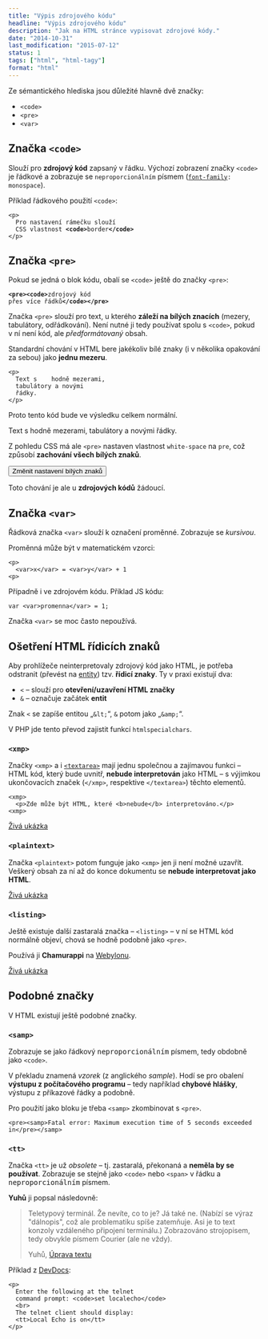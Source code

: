 ```yaml
---
title: "Výpis zdrojového kódu"
headline: "Výpis zdrojového kódu"
description: "Jak na HTML stránce vypisovat zdrojové kódy."
date: "2014-10-31"
last_modification: "2015-07-12"
status: 1
tags: ["html", "html-tagy"]
format: "html"
---
```


<p>Ze sémantického hlediska jsou důležité hlavně dvě značky:</p>

<ul>
  <li><code>&lt;code></code></li>
  <li><code>&lt;pre></code></li>
  <li><code>&lt;var></code></li>
</ul>




<h2 id="code">Značka <code>&lt;code></code></h2>

<p>Slouží pro <b>zdrojový kód</b> zapsaný v řádku. Výchozí zobrazení značky <code>&lt;code></code> je řádkové a zobrazuje se <code class="live">neproporcionálním</code> písmem (<code><a href="/font#family">font-family</a>: monospace</code>).</p>

<p>Příklad řádkového použití <code>&lt;code></code>:</p>

<pre><code>&lt;p>
  Pro nastavení rámečku slouží 
  CSS vlastnost <b>&lt;code></b>border<b>&lt;/code></b>
&lt;/p></code></pre>








<h2 id="pre">Značka <code>&lt;pre></code></h2>

<p>Pokud se jedná o blok kódu, obalí se <code>&lt;code></code> ještě do značky <code>&lt;pre></code>:</p>

<pre><code><b>&lt;pre>&lt;code></b>zdrojový kód
přes více řádků<b>&lt;/code>&lt;/pre></b></code></pre>



<p>Značka <code>&lt;pre></code> slouží pro text, u kterého <b>záleží na bílých znacích</b> (mezery, tabulátory, odřádkování). Není nutné ji tedy používat spolu s <code>&lt;code></code>, pokud v ní není kód, ale <i>předformátovaný</i> obsah.</p>

<p>Standardní chování v HTML bere jakékoliv bílé znaky (i v několika opakování za sebou) jako <b>jednu mezeru</b>.</p>

<pre><code>&lt;p>
  Text s    hodně mezerami,
  tabulátory a novými
  řádky.
&lt;/p></code></pre>

<p>Proto tento kód bude ve výsledku celkem normální.</p>

<div class="live no-source">
  <style>.bile-znaky {white-space: pre}</style>
<p id="sBilymyZnaky">
  Text s    hodně mezerami,
  tabulátory a novými
  řádky.
</p></div>

<p>Z pohledu CSS má ale <code>&lt;pre></code> nastaven vlastnost <code>white-space</code> na <code>pre</code>, což způsobí <b>zachování všech bílých znaků</b>.</p>

<p>
  <button onclick="toggle(sBilymyZnaky, 'bile-znaky')">
    Změnit nastavení bílých znaků
  </button>
</p>

<p>Toto chování je ale u <b>zdrojových kódů</b> žádoucí.</p>




<h2 id="var">Značka <code>&lt;var></code></h2>

<p>Řádková značka <code>&lt;var></code> slouží k označení proměnné. Zobrazuje se <var class="live">kursivou</var>.</p>

<p>Proměnná může být v matematickém vzorci:</p>

<pre><code>&lt;p>
  &lt;var>x&lt;/var> = &lt;var>y&lt;/var> + 1
&lt;p></code></pre>





<p>Případně i ve zdrojovém kódu. Příklad JS kódu:</p>

<pre><code>var &lt;var>promenna&lt;/var> = 1;</code></pre>



<p>Značka <code>&lt;var></code> se moc často nepoužívá.</p>



<h2 id="osetreni">Ošetření HTML řídicích znaků</h2>

<p>Aby prohlížeče neinterpretovaly zdrojový kód jako HTML, je potřeba odstranit (převést na <a href="/entity">entity</a>) tzv. <b>řídicí znaky</b>. Ty v praxi existují dva:</p>

<ul>
  <li><code>&lt;</code> – slouží pro <b>otevření/uzavření HTML značky</b></li>
  
  <li><code>&amp;</code> – označuje začátek <b>entit</b></li>
</ul>

<p>Znak <code>&lt;</code> se zapíše entitou „<code>&amp;lt;</code>“, <code>&amp;</code> potom jako „<code>&amp;amp;</code>“.</p>

<p>V PHP jde tento převod zajistit funkcí <code>htmlspecialchars</code>.</p>




<h3 id="xmp"><code>&lt;xmp></code></h3>

<p>Značky <code>&lt;xmp></code> a i <a href="/textarea"><code>&lt;textarea></code></a> mají jednu společnou a zajímavou funkci – HTML kód, který bude uvnitř, <b>nebude interpretován</b> jako HTML – s výjimkou ukončovacích značek (<code>&lt;/xmp></code>, respektive <code>&lt;/textarea></code>) těchto elementů.</p>

<pre><code>&lt;xmp>
  &lt;p>Zde může být HTML, které &lt;b>nebude&lt;/b> interpretováno.&lt;/p>
&lt;xmp></code></pre>

<p><a href="https://kod.djpw.cz/kqib">Živá ukázka</a></p>





<h3 id="plaintext"><code>&lt;plaintext></code></h3>

<p>Značka <code>&lt;plaintext></code> potom funguje jako <code>&lt;xmp></code> jen ji není možné uzavřít. Veškerý obsah za ní až do konce dokumentu se <b>nebude interpretovat jako HTML</b>.</p>

<p><a href="https://kod.djpw.cz/jqib">Živá ukázka</a></p>




<h3 id="listing"><code>&lt;listing></code></h3>

<p>Ještě existuje další zastaralá značka – <code>&lt;listing></code> – v ní se HTML kód normálně objeví, chová se hodně podobně jako <code>&lt;pre></code>.</p>

<div class="external-content">
  <p>Používá ji <b>Chamurappi</b> na <a href="http://webylon.info/">Webylonu</a>.</p>
</div>

<p><a href="https://kod.djpw.cz/lqib">Živá ukázka</a></p>






<h2 id="podobne">Podobné značky</h2>

<p>V HTML existují ještě podobné značky.</p>



<h3 id="samp"><code>&lt;samp></code></h3>

<p>Zobrazuje se jako řádkový <samp class="live">neproporcionálním</samp> písmem, tedy obdobně jako <code>&lt;code></code>.</p>

<p>V překladu znamená <i>vzorek</i> (z anglického <i lang="en">sample</i>). Hodí se pro obalení <b>výstupu z počítačového programu</b> – tedy například <b>chybové hlášky</b>, výstupu z příkazové řádky a podobně.</p>

<p>Pro použití jako bloku je třeba <code>&lt;samp></code> zkombinovat s <code>&lt;pre></code>.</p>

<pre><code>&lt;pre>&lt;samp>Fatal error: Maximum execution time of 5 seconds exceeded in&lt;/pre>&lt;/samp></code></pre>





<h3 id="tt"><code>&lt;tt></code></h3>

<p>Značka <code>&lt;tt></code> je už <i lang="en">obsolete</i> – tj. zastaralá, překonaná a <b>neměla by se používat</b>. Zobrazuje se stejně jako <code>&lt;code></code> nebo <code>&lt;span></code> v řádku a <tt class="live">neproporcionálním</tt> písmem.</p>

<p><b>Yuhů</b> ji popsal následovně:</p>

<blockquote cite="http://www.jakpsatweb.cz/html/text.html#tt">
  <p>Teletypový terminál. Že nevíte, co to je? Já také ne. (Nabízí se výraz "dálnopis", což ale problematiku spíše zatemňuje. Asi je to text konzoly vzdáleného připojení terminálu.) Zobrazováno strojopisem, tedy obvykle písmem Courier (ale ne vždy).</p>
  <p class="autor">Yuhů, <a href="http://www.jakpsatweb.cz/html/text.html#tt">Úprava textu</a></p>
</blockquote>





<p>Příklad z <a href="http://devdocs.io/html/element/tt">DevDocs</a>:</p>

<pre><code>&lt;p>
  Enter the following at the telnet 
  command prompt: &lt;code>set localecho&lt;/code>
  &lt;br>
  The telnet client should display: 
  &lt;tt>Local Echo is on&lt;/tt>
&lt;/p></code></pre>
